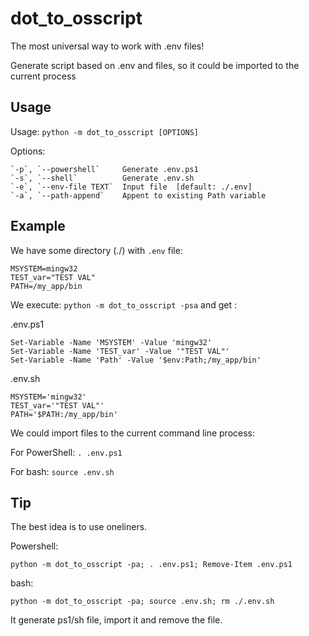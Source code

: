 # dot_to_osscript

The most universal way to work with .env files!

Generate script based on .env and files, so it could be imported to the current process

## Usage
Usage: `python -m dot_to_osscript [OPTIONS]`

Options:

```
`-p`, `--powershell`     Generate .env.ps1
`-s`, `--shell`          Generate .env.sh
`-e`, `--env-file TEXT`  Input file  [default: ./.env]
`-a`, `--path-append`    Appent to existing Path variable
```

## Example

We have some directory (./) with `.env` file:

```
MSYSTEM=mingw32
TEST_var="TEST VAL"
PATH=/my_app/bin
```

We execute: `python -m dot_to_osscript -psa` and get :

.env.ps1
```
Set-Variable -Name 'MSYSTEM' -Value 'mingw32'
Set-Variable -Name 'TEST_var' -Value '"TEST VAL"'
Set-Variable -Name 'Path' -Value '$env:Path;/my_app/bin'
```

.env.sh
```
MSYSTEM='mingw32'
TEST_var='"TEST VAL"'
PATH='$PATH:/my_app/bin'
```

We could import files to the current command line process:

For PowerShell: `. .env.ps1`

For bash: `source .env.sh`

## Tip
The best idea is to use oneliners.

Powershell:
```
python -m dot_to_osscript -pa; . .env.ps1; Remove-Item .env.ps1
```

bash:
```
python -m dot_to_osscript -pa; source .env.sh; rm ./.env.sh
```

It generate ps1/sh file, import it and remove the file.